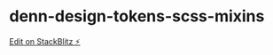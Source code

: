 # denn-design-tokens-scss-mixins

[Edit on StackBlitz ⚡️](https://stackblitz.com/edit/denn-design-tokens-scss-mixins)